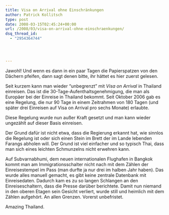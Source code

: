 ```yaml
---
title: Visa on Arrival ohne Einschränkungen
author: Patrick Kollitsch
type: post
date: 2008-03-15T02:45:24+00:00
url: /2008/03/visa-on-arrival-ohne-einschraenkungen/
dsq_thread_id:
  - "2954364744"




---
```

Jawohl! Und wenn es dann in ein paar Tagen die Papierspatzen von den D&auml;chern pfeifen, dann sagt denen bitte, ihr h&auml;ttet es hier zuerst gelesen.

Seit kurzem kann man wieder &#8220;unbegrenzt&#8221; mit _Visa on Arrival_ in Thailand einreisen. Das ist die 30-Tage-Aufenthaltsgenehmigung, die man als Europ&auml;er bei der Einreise in Thailand bekommt. Seit Oktober 2006 gab es eine Regelung, die nur 90 Tage in einem Zeitrahmen von 180 Tagen (und sp&auml;ter drei Einreisen auf Visa on Arrival pro sechs Monate) erlaubte. 

Diese Regelung wurde nun au&szlig;er Kraft gesetzt und man kann wieder ungez&auml;hlt auf dieser Basis einreisen. 

Der Grund daf&uuml;r ist nicht etwa, dass die Regierung erkannt hat, wie sinnlos die Regelung ist oder sich einen Stein im Brett der im Lande lebenden Farangs abholen will. Der Grund ist viel einfacher und so typisch Thai, dass man sich eines leichten Schmunzelns nicht erwehren kann.

Auf Subvarnabhumi, dem neuen internationalen Flughafen in Bangkok kommt man am Immigrationsschalter nicht nach mit dem Z&auml;hlen der Einreisestempel im Pass (man durfte ja nur drei im halben Jahr haben). Das wurde alles manuell gemacht, es gibt keine zentrale Datenbank mit Einreisedaten. Dadurch kam es zu so langen Schlangen an den Einreiseschaltern, dass die Presse dar&uuml;ber berichtete. Damit nun niemand in den oberen Etagen sein Gesicht verliert, wurde still und heimlich mit dem Z&auml;hlen aufgeh&ouml;rt. An allen Grenzen. Vorerst unbefristet.

Amazing Thailand.